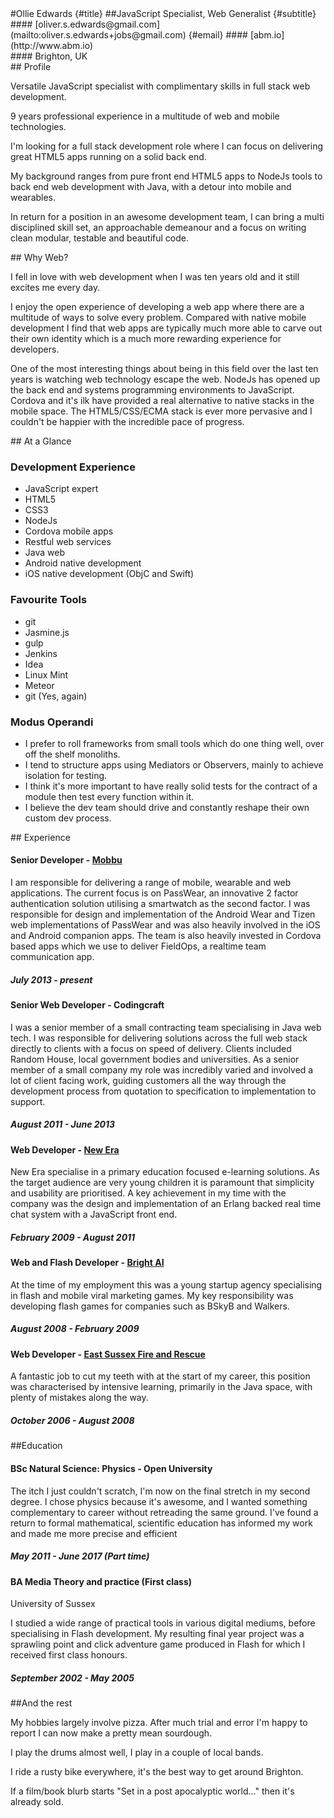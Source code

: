 <link rel="stylesheet" href="https://maxcdn.bootstrapcdn.com/bootstrap/3.3.5/css/bootstrap.min.css"></link>
<link rel="stylesheet" href="cv.css"></link>

<div class="container-fluid">

<div class="row">

<div class="col-md-4">
<div class="titleBlock">
#Ollie Edwards {#title}
##JavaScript Specialist, Web Generalist {#subtitle}
</div>
</div>

<div class="col-md-4 contact">
#### [oliver.s.edwards@gmail.com](mailto:oliver.s.edwards+jobs@gmail.com) {#email}
#### [abm.io](http://www.abm.io)
</div>

<div class="col-md-4 location">
#### Brighton, UK
</div>

</div>

<div class="row">

<div class="col-md-6 profile">
## Profile

Versatile JavaScript specialist with complimentary skills in full stack web
development.

9 years professional experience in a multitude of web and mobile technologies.

I'm looking for a full stack development role where I can focus on delivering great HTML5 apps running on a solid back end.

My background ranges from pure front end HTML5 apps to NodeJs tools to back end web
development with Java, with a detour into mobile and wearables.

In return for a position in an awesome development team, I can bring a multi disciplined
skill set, an approachable demeanour and a focus on writing clean modular,
testable and beautiful code.
</div>

<div class="col-md-6 whyWeb">
## Why Web?

I fell in love with web development when I was ten years old and it still excites me every day.

I enjoy the open experience of developing a web app where there are a multitude of ways to solve every problem.
Compared with native mobile development I find that web apps are typically much more able to carve out their own identity
which is a much more rewarding experience for developers.

One of the most interesting things about being in this field over the last ten years is watching web technology escape the web.
NodeJs has opened up the back end and systems programming environments to JavaScript. Cordova and it's ilk have provided a real
alternative to native stacks in the mobile space. The HTML5/CSS/ECMA stack is ever more pervasive and I couldn't be
happier with the incredible pace of progress.
</div>

</div>

<div class="row">
<div class="col-md-12 glance">
## At a Glance
</div>
</div>

<div class="row">
<div class="col-md-3 glance">

### Development Experience
* JavaScript expert
* HTML5
* CSS3
* NodeJs
* Cordova mobile apps
* Restful web services
* Java web
* Android native development
* iOS native development (ObjC and Swift)
</div>
<div class="col-md-3 tools">

### Favourite Tools
* git
* Jasmine.js
* gulp
* Jenkins
* Idea
* Linux Mint
* Meteor
* git (Yes, again)

</div>
<div class="col-md-6 modus">

### Modus Operandi

* I prefer to roll frameworks from small tools which do one thing well, over off the shelf monoliths.
* I tend to structure apps using Mediators or Observers, mainly to achieve isolation for testing.
* I think it's more important to have really solid tests for the contract of a module then test every function within it.
* I believe the dev team should drive and constantly reshape their own custom dev process.

</div>
</div>

<div class="row">
<div class="col-md-6 experience">
## Experience

#### Senior Developer - [Mobbu](http://www.mobbu.com)

I am responsible for delivering a range of mobile, wearable and web applications. The current focus is on PassWear, an
innovative 2 factor authentication solution utilising a smartwatch as the second factor. I was responsible for design and
implementation of the Android Wear and Tizen web implementations of PassWear and was also heavily involved in the iOS and Android companion apps.
The team is also heavily invested in Cordova based apps which we use to deliver FieldOps, a realtime team communication app.

##### July 2013 - present

#### Senior Web Developer - Codingcraft

I was a senior member of a small contracting team specialising in Java web tech. I was responsible for delivering solutions
across the full web stack directly to clients with a focus on speed of delivery. Clients included Random House,
local government bodies and universities. As a senior member of a small company my role was incredibly varied and involved
a lot of client facing work, guiding customers all the way through the development process from quotation to specification to
implementation to support.

##### August 2011 - June 2013

#### Web Developer - [New Era](http://www.neweraed.co.uk)

New Era specialise in a primary education focused e-learning solutions. As
the target audience are very young children it is paramount that simplicity
and usability are prioritised. A key achievement in my time with the
company was the design and implementation of an Erlang
backed real time chat system with a JavaScript front end.

##### February 2009 - August 2011

#### Web and Flash Developer - [Bright AI](http://www.brightai.net/)

At the time of my employment this was a young startup agency specialising
in flash and mobile viral marketing games. My key responsibility was
developing flash games for companies such as BSkyB and Walkers.

##### August 2008 - February 2009

#### Web Developer - [East Sussex Fire and Rescue](http://www.esfrs.org/)

A fantastic job to cut my teeth with at the start of my career, this position
was characterised by intensive learning, primarily in the Java space, with
plenty of mistakes along the way.

##### October 2006 - August 2008

</div>
<div class="col-md-6 education">

##Education

#### BSc Natural Science: Physics - Open University

The itch I just couldn't scratch, I'm now on the final stretch in my
second degree. I chose physics because it's awesome, and I wanted
something complementary to career without retreading the same ground.
I've found a return to formal mathematical, scientific education has
informed my work and made me more precise and efficient

##### May 2011 - June 2017 (Part time)

#### BA Media Theory and practice (First class)
University of Sussex

I studied a wide range of practical tools in various digital mediums, before specialising in Flash development. My resulting final
year project was a sprawling point and click adventure game produced in Flash for which I received first class honours.

##### September 2002 - May 2005

##And the rest

My hobbies largely involve pizza. After much trial and error I'm happy to report I can now make a pretty mean sourdough.

I play the drums almost well, I play in a couple of local bands.

I ride a rusty bike everywhere, it's the best way to get around Brighton.

If a film/book blurb starts "Set in a post apocalyptic world..." then it's already sold.

</div>
</div>

</div>